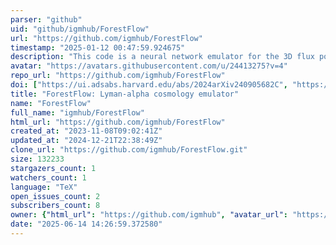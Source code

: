 ```yaml
---
parser: "github"
uid: "github/igmhub/ForestFlow"
url: "https://github.com/igmhub/ForestFlow"
timestamp: "2025-01-12 00:47:59.924675"
description: "This code is a neural network emulator for the 3D flux power spectrum of the Lyman-alpha forest"
avatar: "https://avatars.githubusercontent.com/u/24413275?v=4"
repo_url: "https://github.com/igmhub/ForestFlow"
doi: ["https://ui.adsabs.harvard.edu/abs/2024arXiv240905682C", "https://ui.adsabs.harvard.edu/abs/2024ascl.soft12022C/abstract"]
title: "ForestFlow: Lyman-alpha cosmology emulator"
name: "ForestFlow"
full_name: "igmhub/ForestFlow"
html_url: "https://github.com/igmhub/ForestFlow"
created_at: "2023-11-08T09:02:41Z"
updated_at: "2024-12-21T22:38:49Z"
clone_url: "https://github.com/igmhub/ForestFlow.git"
size: 132233
stargazers_count: 1
watchers_count: 1
language: "TeX"
open_issues_count: 2
subscribers_count: 8
owner: {"html_url": "https://github.com/igmhub", "avatar_url": "https://avatars.githubusercontent.com/u/24413275?v=4", "login": "igmhub", "type": "Organization"}
date: "2025-06-14 14:26:59.372580"
---
```


